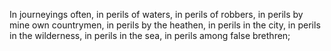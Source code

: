 In journeyings often, in perils of waters, in perils of robbers, in perils by mine own countrymen, in perils by the heathen, in perils in the city, in perils in the wilderness, in perils in the sea, in perils among false brethren;

